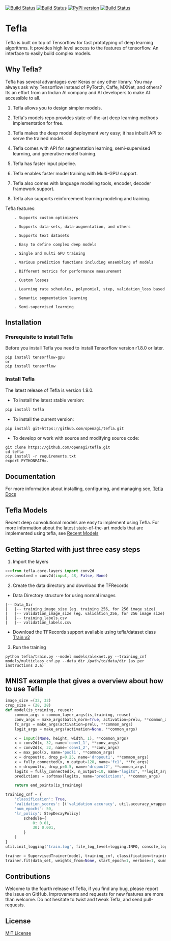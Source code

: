 [![Build Status](https://img.shields.io/badge/docs-latest-brightgreen.svg?style=flat)](https://openagi.github.io/tefla/)
[![Build Status](https://travis-ci.org/openAGI/tefla.svg?branch=master)](https://travis-ci.org/openAGI/tefla)
[![PyPI version](https://badge.fury.io/py/tefla.svg)](https://badge.fury.io/py/tefla)
[![Build Status](https://img.shields.io/badge/license-MIT-blue.svg)](https://github.com/openagi/tefla/blob/master/LICENSE)
# Tefla

Tefla is built on top of Tensorflow for fast prototyping of deep learning algorithms. It provides high level access to the features of tensorflow. An interface to easily build complex models. 

## Why Tefla?

Tefla has several advantages over Keras or any other library. You may always ask why Tensorflow instead of PyTorch, Caffe, MXNet, and others? Its an effort from an Indian AI company and AI developers to make AI accessible to all.

 1. Tefla allows you to design simpler models.

 2. Tefla's models repo provides state-of-the-art deep learning methods implementation for free.

 3. Tefla makes the deep model deployment very easy; it has inbuilt API to serve the trained model.

 4. Tefla comes with API for segmentation learning, semi-supervised learning, and generative model training.

 5. Tefla has faster input pipeline.

 6. Tefla enables faster model training with Multi-GPU support.

 7. Tefla also comes with language modeling tools, encoder, decoder framework support.

 8. Tefla also supports reinforcement learning modeling and training.


Tefla features:

        . Supports custom optimizers

        . Supports data-sets, data-augmentation, and others
       
        . Supports text datasets

        . Easy to define complex deep models

        . Single and multi GPU training

        . Various prediction functions including ensembling of models

        . Different metrics for performance measurement

        . Custom losses

        . Learning rate schedules, polynomial, step, validation_loss based

        . Semantic segmentation learning

        . Semi-supervised learning
         



## Installation

### Prerequisite to install Tefla

Before you install Tefla you need to install Tensorflow version r1.8.0 or later.
```Shell
pip install tensorflow-gpu
or 
pip install tensorflow
```

### Install Tefla 
The latest release of Tefla is version 1.9.0.
- To install the latest stable version: </p>
```python
pip install tefla
```

- To install the current version:
```python
pip install git+https://github.com/openagi/tefla.git
```

- To develop or work with source and modifying source code:
```Shell
git clone https://github.com/openagi/tefla.git
cd tefla
pip install -r requirements.txt
export PYTHONPATH=.
```
## Documentation

For more information about installing, configuring, and managing see, [Tefla Docs](https://openAGI.github.io/tefla/)


## Tefla Models
Recent deep convolutional models are easy to implement using Tefla. For more information about the latest state-of-the-art models that are implemented using tefla, see [Recent Models](https://github.com/openagi/models)

## Getting Started with just three easy steps

1. Import the layers
```python
>>>from tefla.core.layers import conv2d
>>>convolved = conv2d(input, 48, False, None)

```
2. Create the data directory and download the TFRecords
- Data Directory structure for using normal images
```Shell
|-- Data_Dir
|   |-- training_image_size (eg. training_256, for 256 image size)
|   |-- validation_image_size (eg. validation_256, for 256 image size)
|   |-- training_labels.csv
|   |-- validation_labels.csv
```
- Download the TFRecords support available using tefla/dataset class
       [Train v2](https://github.com/openagi/tefla/blob/master/tefla/trainv2.py)

3. Run the training
  ```Shell
python tefla/train.py --model models/alexnet.py --training_cnf models/multiclass_cnf.py --data_dir /path/to/data/dir (as per instructions 2.a)
  ```
## MNIST example that gives a overview about how to use Tefla
 
```python
image_size =(32, 32)
crop_size = (28, 28)
def model(is_training, reuse):
    common_args = common_layer_args(is_training, reuse)
    conv_args = make_args(batch_norm=True, activation=prelu, **common_args)
    fc_args = make_args(activation=prelu, **common_args)
    logit_args = make_args(activation=None, **common_args)

    x = input((None, height, width, 1), **common_args)
    x = conv2d(x, 32, name='conv1_1', **conv_args)
    x = conv2d(x, 32, name='conv1_2', **conv_args)
    x = max_pool(x, name='pool1', **common_args)
    x = dropout(x, drop_p=0.25, name='dropout1', **common_args)
    x = fully_connected(x, n_output=128, name='fc1', **fc_args)
    x = dropout(x, drop_p=0.5, name='dropout2', **common_args)
    logits = fully_connected(x, n_output=10, name="logits", **logit_args)
    predictions = softmax(logits, name='predictions', **common_args)

    return end_points(is_training)

training_cnf = {
    'classification': True,
    'validation_scores': [('validation accuracy', util.accuracy_wrapper), ('validation kappa', util.kappa_wrapper)],
    'num_epochs': 50,
    'lr_policy': StepDecayPolicy(
        schedule={
            0: 0.01,
            30: 0.001,
        }
    )
}
util.init_logging('train.log', file_log_level=logging.INFO, console_log_level=logging.INFO)

trainer = SupervisedTrainer(model, training_cnf, classification=training_cnf['classification'])
trainer.fit(data_set, weights_from=None, start_epoch=1, verbose=1, summary_every=10)
```



## Contributions

Welcome to the fourth release of Tefla, if you find any bug, please report the issue on GitHub. Improvements and requests for new features are more than welcome. Do not hesitate to twist and tweak Tefla, and send pull-requests.


## License

[MIT License](https://openAGI.github.io/tefla/license/)
